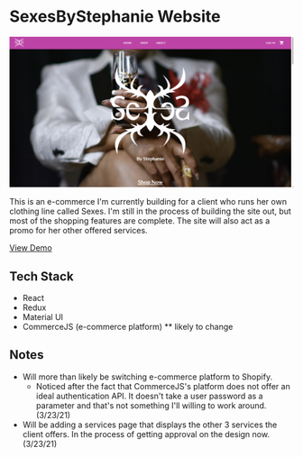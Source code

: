 # SexesByStephanie Website

![homepage screenshot](/src/assets/website-screenshot.png)

This is an e-commerce I'm currently building for a client who runs her own clothing line called Sexes. I'm still in the process of building the site out, but most of the shopping features are complete. The site will also act as a promo for her other offered services.

[View Demo ](sexesbystephanie.netlify.app)

## Tech Stack

- React
- Redux
- Material UI
- CommerceJS (e-commerce platform) \*\* likely to change

## Notes

- Will more than likely be switching e-commerce platform to Shopify.
  - Noticed after the fact that CommerceJS's platform does not offer an ideal authentication API. It doesn't take a user password as a parameter and that's not something I'll willing to work around. (3/23/21)
- Will be adding a services page that displays the other 3 services the client offers. In the process of getting approval on the design now. (3/23/21)
